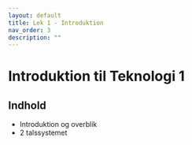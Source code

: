 ```yaml
---
layout: default
title: Lek 1 - Introduktion
nav_order: 3
description: ""
---
```

# Introduktion til Teknologi 1


## Indhold
* Introduktion og overblik
* 2 talssystemet
